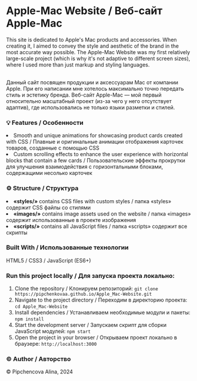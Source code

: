 <h1> Apple-Mac Website / Веб-сайт Apple-Mac </h1>
This site is dedicated to Apple's Mac products and accessories. When creating it, I aimed to convey the style and aesthetic of the brand in the most accurate way possible. The Apple-Mac Website was my first relatively large-scale project (which is why it's not adaptive to different screen sizes), where I used more than just markup and styling languages.

<br>Данный сайт посвящен продукции  и аксессуарам Mac от компании Apple. При его написании мне хотелось максимально точно передать стиль и эстетику бренда. Веб-сайт Apple-Mac — мой первый относительно масштабный проект (из-за чего у него отсутствует адаптив), где использовались не только языки разметки и стилей. 

<h3> <b> 💡 Features / Особенности </b> </h3>
<li>Smooth and unique animations for showcasing product cards created with CSS / Плавные и оригинальные анимации отображения карточек товаров, созданные с помощью CSS</li>
<li>Custom scrolling effects to enhance the user experience with horizontal blocks that contain a few cards / Пользовательские эффекты прокрутки для улучшения взаимодействия с горизонтальными блоками, содержащими несолько карточек</li>

<h3> <b> ⚙️ Structure / Структура </b> </h3>
<li><b>«styles/»</b> contains CSS files with custom styles / папка «styles» содержит CSS файлы со стилями</li>
<li><b>«images/»</b> contains image assets used on the website / папка «images» содержит использованные в проекте изображения </li>
<li><b>«scripts/»</b> contains all JavaScript files / папка «scripts» содержит все скрипты</li>

<h3> <b> Built With / Использованные технологии </b> </h3>
HTML5 / CSS3 / JavaScript (ES6+)

<h3> <b> Run this project locally / Для запуска проекта локально: </b> </h3>

1) Clone the repository / Клонируем репозиторий: `git clone https://pipchenkovaa.github.io/Apple_Mac-Website.git`<br>
2) Navigate to the project directory / Переходим в директорию проекта: `cd Apple_Mac-Website`<br>
3) Install dependencies / Устанавливаем необходимые модули и пакеты: `npm install`<br>
4) Start the development server / Запускаем скрипт для сборки JavaScript модулей: `npm start`<br>
5) Open the project in your browser / Открываем проект локально в браузере: `http://localhost:3000`<br>

<h3> <b> ©️ Author / Авторство </b> </h3>
© Pipchencova Alina, 2024
